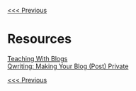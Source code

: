 
[<<< Previous](information.md)

# Resources

[Teaching With Blogs](https://www.insidehighered.com/views/2010/07/27/teaching-blogs)  
[Qwriting: Making Your Blog (Post) Private](http://help.qwriting.qc.cuny.edu/making-your-blog-post-private/)

[<<< Previous](information.md)
